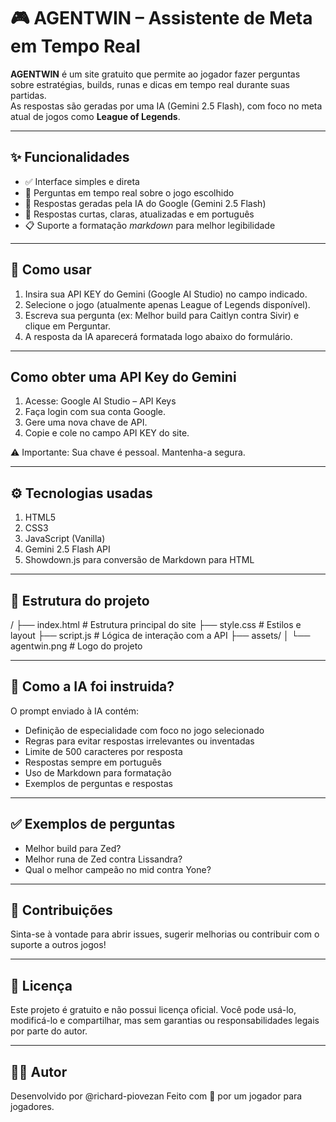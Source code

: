 # 🎮 AGENTWIN – Assistente de Meta em Tempo Real

**AGENTWIN** é um site gratuito que permite ao jogador fazer perguntas sobre estratégias, builds, runas e dicas em tempo real durante suas partidas.  
As respostas são geradas por uma IA (Gemini 2.5 Flash), com foco no meta atual de jogos como **League of Legends**.

---

## ✨ Funcionalidades

- ✅ Interface simples e direta
- 💬 Perguntas em tempo real sobre o jogo escolhido
- 🤖 Respostas geradas pela IA do Google (Gemini 2.5 Flash)
- 📌 Respostas curtas, claras, atualizadas e em português
- 📋 Suporte a formatação _markdown_ para melhor legibilidade

---

## 🚀 Como usar

1. Insira sua API KEY do Gemini (Google AI Studio) no campo indicado.
2. Selecione o jogo (atualmente apenas League of Legends disponível).
3. Escreva sua pergunta (ex: Melhor build para Caitlyn contra Sivir) e clique em Perguntar.
4. A resposta da IA aparecerá formatada logo abaixo do formulário.

---

## Como obter uma API Key do Gemini

1. Acesse: Google AI Studio – API Keys
2. Faça login com sua conta Google.
3. Gere uma nova chave de API.
4. Copie e cole no campo API KEY do site.

⚠️ Importante: Sua chave é pessoal. Mantenha-a segura.

---

## ⚙️ Tecnologias usadas

1. HTML5
2. CSS3
3. JavaScript (Vanilla)
4. Gemini 2.5 Flash API
5. Showdown.js para conversão de Markdown para HTML

---

## 📁 Estrutura do projeto

/
├── index.html # Estrutura principal do site
├── style.css # Estilos e layout
├── script.js # Lógica de interação com a API
├── assets/
│ └── agentwin.png # Logo do projeto

---

## 🧠 Como a IA foi instruida?

O prompt enviado à IA contém:

- Definição de especialidade com foco no jogo selecionado
- Regras para evitar respostas irrelevantes ou inventadas
- Limite de 500 caracteres por resposta
- Respostas sempre em português
- Uso de Markdown para formatação
- Exemplos de perguntas e respostas

---

## ✅ Exemplos de perguntas

- Melhor build para Zed?
- Melhor runa de Zed contra Lissandra?
- Qual o melhor campeão no mid contra Yone?

---

## 📌 Contribuições

Sinta-se à vontade para abrir issues, sugerir melhorias ou contribuir com o suporte a outros jogos!

---

## 📖 Licença

Este projeto é gratuito e não possui licença oficial.
Você pode usá-lo, modificá-lo e compartilhar, mas sem garantias ou responsabilidades legais por parte do autor.

---

## 👨‍💻 Autor

Desenvolvido por @richard-piovezan
Feito com 💙 por um jogador para jogadores.
